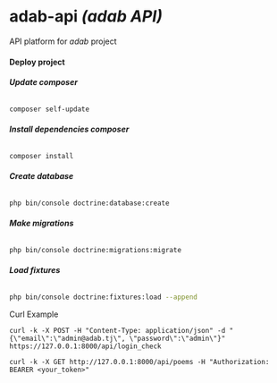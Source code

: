 # adab-api *(adab API)*
API platform for *adab* project

#### Deploy project

###### __Update composer__
```bash
composer self-update

```

###### __Install dependencies composer__
```bash
composer install

```

###### __Create database__
```bash
php bin/console doctrine:database:create

```

###### __Make migrations__
```bash
php bin/console doctrine:migrations:migrate

```
###### __Load fixtures__
```bash
php bin/console doctrine:fixtures:load --append

```

Curl Example
```
curl -k -X POST -H "Content-Type: application/json" -d "{\"email\":\"admin@adab.tj\", \"password\":\"admin\"}" https://127.0.0.1:8000/api/login_check

curl -k -X GET http://127.0.0.1:8000/api/poems -H "Authorization: BEARER <your_token>"

```
